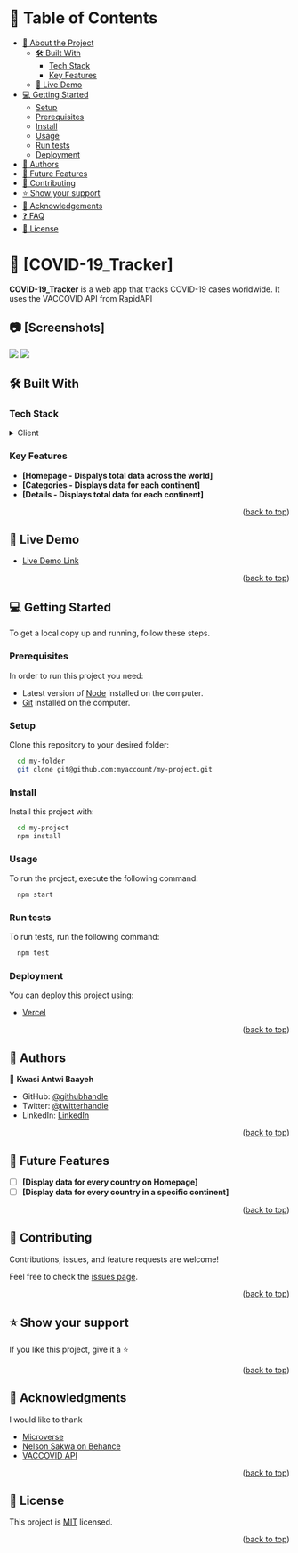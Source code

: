 <a name="readme-top"></a>


# 📗 Table of Contents

- [📖 About the Project](#about-project)
  - [🛠 Built With](#built-with)
    - [Tech Stack](#tech-stack)
    - [Key Features](#key-features)
  - [🚀 Live Demo](#live-demo)
- [💻 Getting Started](#getting-started)
  - [Setup](#setup)
  - [Prerequisites](#prerequisites)
  - [Install](#install)
  - [Usage](#usage)
  - [Run tests](#run-tests)
  - [Deployment](#triangular_flag_on_post-deployment)
- [👥 Authors](#authors)
- [🔭 Future Features](#future-features)
- [🤝 Contributing](#contributing)
- [⭐️ Show your support](#support)
- [🙏 Acknowledgements](#acknowledgements)
- [❓ FAQ](#faq)
- [📝 License](#license)

# 📖 [COVID-19_Tracker] <a name="about-project"></a>

**COVID-19_Tracker** is a web app that tracks COVID-19 cases worldwide. It uses the VACCOVID API from RapidAPI

## 📷 [Screenshots]

<div>
  <img src="./screenshots/image2.PNG" />
  <img src="./screenshots/image1.PNG" />
</div>

## 🛠 Built With <a name="built-with"></a>

### Tech Stack <a name="tech-stack"></a>

<details>
  <summary>Client</summary>
  <ul>
    <li><a href="https://reactjs.org/">React.js</a></li>
    <li><a href="https://redux.js.org/">Redux</a></li>
    <li><a href="https://tailwindcss.com/">Tailwindcss</a></li>
    <li><a href="https://axios-http.com/docs/intro">Axios</a></li>
  </ul>
</details>

### Key Features <a name="key-features"></a>

- **[Homepage - Dispalys total data across the world]**
- **[Categories - Displays data for each continent]**
- **[Details - Displays total data for each continent]**

<p align="right">(<a href="#readme-top">back to top</a>)</p>

## 🚀 Live Demo <a name="live-demo"></a>

- [Live Demo Link](https://yourdeployedapplicationlink.com)

<p align="right">(<a href="#readme-top">back to top</a>)</p>

## 💻 Getting Started <a name="getting-started"></a>

To get a local copy up and running, follow these steps.

### Prerequisites

In order to run this project you need:

- Latest version of [Node](https://nodejs.org/en/) installed on the computer.
- [Git](https://git-scm.com/downloads) installed on the computer.

### Setup

Clone this repository to your desired folder:

```sh
  cd my-folder
  git clone git@github.com:myaccount/my-project.git
```

### Install

Install this project with:

```sh
  cd my-project
  npm install
```

### Usage

To run the project, execute the following command:

```sh
  npm start
```

### Run tests

To run tests, run the following command:

```sh
  npm test
```

### Deployment

You can deploy this project using:

- [Vercel](https://vercel.com/docs)

<p align="right">(<a href="#readme-top">back to top</a>)</p>

## 👥 Authors <a name="authors"></a>

👤 **Kwasi Antwi Baayeh**

- GitHub: [@githubhandle](https://github.com/Baayeh)
- Twitter: [@twitterhandle](https://twitter.com/Cest_Baayeh)
- LinkedIn: [LinkedIn](https://linkedin.com/in/kabaayeh)

<p align="right">(<a href="#readme-top">back to top</a>)</p>

## 🔭 Future Features <a name="future-features"></a>

- [ ] **[Display data for every country on Homepage]**
- [ ] **[Display data for every country in a specific continent]**

<p align="right">(<a href="#readme-top">back to top</a>)</p>

## 🤝 Contributing <a name="contributing"></a>

Contributions, issues, and feature requests are welcome!

Feel free to check the [issues page](../../issues/).

<p align="right">(<a href="#readme-top">back to top</a>)</p>

## ⭐️ Show your support <a name="support"></a>

If you like this project, give it a ⭐

<p align="right">(<a href="#readme-top">back to top</a>)</p>

## 🙏 Acknowledgments <a name="acknowledgements"></a>

I would like to thank

- [Microverse](https://www.microverse.org/)
- [Nelson Sakwa on Behance](https://www.behance.net/sakwadesignstudio)
- [VACCOVID API](https://rapidapi.com/vaccovidlive-vaccovidlive-default/api/vaccovid-coronavirus-vaccine-and-treatment-tracker)

<p align="right">(<a href="#readme-top">back to top</a>)</p>

## 📝 License <a name="license"></a>

This project is [MIT](./LICENSE) licensed.

<p align="right">(<a href="#readme-top">back to top</a>)</p>
